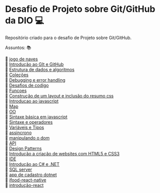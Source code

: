 # Desafio de Projeto sobre Git/GitHub da DIO :computer:
Repositório criado para o desafio de Projeto sobre Git/GitHub.

Assuntos: :books:

:red_circle:   [jogo de naves](https://github.com/alesandraisla/dio-desafio-github-primeiro-repositorio/tree/main/jogo%20de%20naves)<br>
:red_circle:   [Introdução ao GIt e GitHub](https://github.com/alesandraisla/dio-desafio-github-primeiro-repositorio/tree/main/Introdu%C3%A7%C3%A3o%20ao%20GIt%20e%20GitHub) <br>
:red_circle:   [Estrutura de dados e algoritmos](https://github.com/alesandraisla/dio-desafio-github-primeiro-repositorio/tree/main/Estrutura%20de%20dados%20e%20algoritmos)<br>
:red_circle:   [Coleções](https://github.com/alesandraisla/dio-desafio-github-primeiro-repositorio/tree/main/Colecoes)<br>
:red_circle:   [Debugging e error handling](https://github.com/alesandraisla/dio-desafio-github-primeiro-repositorio/tree/main/Debugging%20e%20error%20handling)<br>
:red_circle:   [Desafios de codigo](https://github.com/alesandraisla/dio-desafio-github-primeiro-repositorio/tree/main/Desafios%20de%20codigo)<br>
:red_circle:   [Funcoes](https://github.com/alesandraisla/dio-desafio-github-primeiro-repositorio/tree/main/Funcoes)<br>
:red_circle:   [Construção de um layout e inclusão do resumo css
](https://github.com/alesandraisla/dio-desafio-github-primeiro-repositorio/tree/main/Introducao%20a%20cria%C3%A7%C3%A3o%20de%20websites%20com%20HTML5%20e%20CSS3)<br>
:red_circle:   [Introducao ao javascript](https://github.com/alesandraisla/dio-desafio-github-primeiro-repositorio/tree/main/Introducao%20ao%20javascript)<br>
:red_circle:   [Map](https://github.com/alesandraisla/dio-desafio-github-primeiro-repositorio/tree/main/Map)<br>
:red_circle:   [OO](https://github.com/alesandraisla/dio-desafio-github-primeiro-repositorio/tree/main/OO)<br>
:red_circle:   [Sintaxe básica em javascript](https://github.com/alesandraisla/dio-desafio-github-primeiro-repositorio/tree/main/Sintaxe%20b%C3%A1sica%20em%20javascript)<br>
:red_circle:   [Sintaxe e operadores](https://github.com/alesandraisla/dio-desafio-github-primeiro-repositorio/tree/main/Sintaxe%20e%20operadores)<br>
:red_circle:   [Variáveis e Tipos](https://github.com/alesandraisla/dio-desafio-github-primeiro-repositorio/tree/main/Vari%C3%A1veis%20e%20)<br>
:red_circle:   [assincrono](https://github.com/alesandraisla/dio-desafio-github-primeiro-repositorio/tree/main/assincrono)<br>
:red_circle:   [manipulando o dom](https://github.com/alesandraisla/dio-desafio-github-primeiro-repositorio/tree/main/manipulando%20o%20dom)<br>
:red_circle:   [API](https://github.com/alesandraisla/dio-desafio-github-primeiro-repositorio/tree/main/API)<br>
:red_circle:   [Design Patterns](https://github.com/alesandraisla/dio-desafio-github-primeiro-repositorio/tree/main/Design%20Patterns)<br>
:red_circle:   [Introdução a criação de websites com HTML5 e CSS3](https://github.com/alesandraisla/dio-desafio-github-primeiro-repositorio/tree/main/Introdu%C3%A7%C3%A3o%20a%20cria%C3%A7%C3%A3o%20de%20websites%20com%20HTML5%20e%20CSS3)<br>
:red_circle:   [IDE](https://github.com/alesandraisla/dio-desafio-github-primeiro-repositorio/tree/main/IDE)<br>
:red_circle:   [Introdução ao C# e .NET](https://github.com/alesandraisla/dio-desafio-github-primeiro-repositorio/tree/main/Introdu%C3%A7%C3%A3o%20ao%20C%23%20e%20.NET)<br>
:red_circle:   [SQL server](https://github.com/alesandraisla/dio-desafio-github-primeiro-repositorio/tree/main/SQL%20server)<br>
:red_circle:   [app de cadastro dotnet](https://github.com/alesandraisla/dio-desafio-github-primeiro-repositorio/tree/main/app%20de%20cadastro%20dotnet)<br>
:red_circle:   [ifood-react-native](https://github.com/alesandraisla/dio-desafio-github-primeiro-repositorio/tree/main/ifood-react-native)<br>
:red_circle:   [introdução-react](https://github.com/alesandraisla/dio-desafio-github-primeiro-repositorio/tree/main/introdu%C3%A7%C3%A3o-react)<br>






















